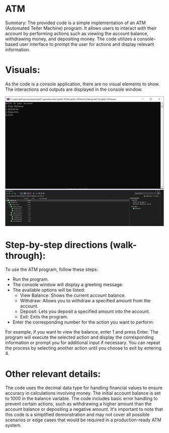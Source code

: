 # ATM
Summary:
The provided code is a simple implementation of an ATM (Automated Teller Machine) program. It allows users to interact with their account by performing actions such as viewing the account balance, withdrawing money, and depositing money. The code utilizes a console-based user interface to prompt the user for actions and display relevant information.

# Visuals:
As the code is a console application, there are no visual elements to show. The interactions and outputs are displayed in the console window.

![Atm](Assets/Display-ATM.png)
![Atm-test](Assets/Test.png)



# Step-by-step directions (walk-through):
To use the ATM program, follow these steps:
 - Run the program.
 - The console window will display a greeting message.
 - The available options will be listed:
   - View Balance: Shows the current account balance.
   - Withdraw: Allows you to withdraw a specified amount from the account.
   - Deposit: Lets you deposit a specified amount into the account.
   - Exit: Exits the program.
- Enter the corresponding number for the action you want to perform:

For example, if you want to view the balance, enter 1 and press Enter.
The program will execute the selected action and display the corresponding information or prompt you for additional input if necessary.
You can repeat the process by selecting another action until you choose to exit by entering 4.


# Other relevant details:
The code uses the decimal data type for handling financial values to ensure accuracy in calculations involving money.
The initial account balance is set to 1000 in the balance variable.
The code includes basic error handling to prevent certain actions, such as withdrawing a higher amount than the account balance or depositing a negative amount.
It's important to note that this code is a simplified demonstration and may not cover all possible scenarios or edge cases that would be required in a production-ready ATM system.

